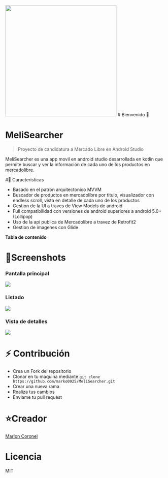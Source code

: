 
<img src="https://camo.githubusercontent.com/3b7c592ede97b6138ffd4b1cc1541c2f3b11fd39/687474703a2f2f33312e6d656469612e74756d626c722e636f6d2f31376665613932306666333665663466356238373764353231366137616164392f74756d626c725f6d6f39786a65387a5a34317163626975666f315f313238302e676966" height="350px" width ="350px">
# Bienvenido 👋

# MeliSearcher
> Proyecto de candidatura a Mercado Libre en Android Studio

MeliSearcher es una app movil en android studio desarrollada en kotlin que permite buscar y ver la información de cada uno de los productos en mercadolibre.

#🧠 Caracteristicas

- Basado en el patron arquitectonico MVVM
- Buscador de productos en mercadolibre por titulo, visualizador con endless scroll, vista en detalle de cada uno de los productos 
- Gestion de la UI a traves de View Models de android
- Full compatibilidad con versiones de android superiores a android 5.0+ (Lollipop)
- Uso de la api publica de Mercadolibre a travez de Retrofit2
- Gestion de imagenes con Glide


**Tabla de contenido**


# 🌱Screenshots

### Pantalla principal
![](https://i.ibb.co/GTMjQt8/Screenshot-31-08-2021-9-49-34-p-m.jpg)
### Listado
![](https://i.ibb.co/v3TQnks/Screenshot-20210831-214958.png)
### Vista de detalles
![](https://i.ibb.co/c8sv9Dp/Screenshot-31-08-2021-9-51-02-p-m.jpg)
# ⚡ Contribución
- Crea un Fork del repositorio
- Clonar en tu maquina mediante `git clone https://github.com/marko0925/MeliSearcher.git`
- Crear una nueva rama
- Realiza tus cambios
- Enviame tu pull request

# ⭐️Creador
[Marlon Coronel](https://www.linkedin.com/in/marlon-coronel-904124219/ "Marlon Coronel")
# Licencia
MIT

